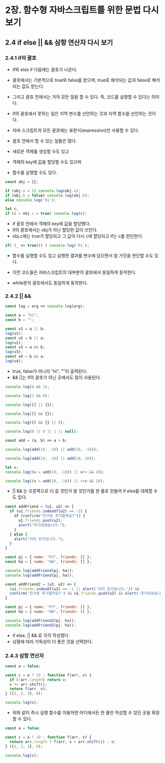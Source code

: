 # 2장. 함수형 자바스크립트를 위한 문법 다시 보기

## 2.4 if else || && 삼항 연산자 다시 보기

### 2.4.1 if의 괄호

* if와 else if 다음에는 괄호가 나온다.
* 괄호에서는 기본적으로 true와 false를 받으며, true로 해석되는 값과 false로 해석되는 값도 받는다.
* 그리고 괄효 안에서는 거의 모든 일을 할 수 있다. 즉, 코드를 실행할 수 있다는 의미다.
* if의 괄호에서 못하는 일은 지역 변수를 선언하는 것과 지역 함수를 선언하는 것이다.
* 자바 스크립트의 모든 괄호에는 표현식(expression)만 사용할 수 있다.

* 괄호 안에서 할 수 있는 일들은 많다.
* 새로운 객체를 생성할 수도 있고
* 객체의 key에 값을 할당할 수도 있으며
* 함수를 실행할 수도 있다.

```js
const obj = {};

if (obj.a = 5) console.log(obj.a);
if (obj.b = false) console.log(obj.b);
else console.log('hi');

let c;
if (c = obj.c = true) console.log(c);
```

* if 괄호 안에서 객체의 key에 값을 할당했다.
* if의 괄호에서는 obj가 아닌 할당한 값이 쓰인다.
* obj.c에는 true가 할당되고 그 값이 다시 c에 할당되고 if는 c를 판단한다.

```js
if( (_ => true)() ) console.log('hi');
```

* 함수를 실행할 수도 있고 실행한 결과를 변수에 담으면서 참 거짓을 판단할 수도 있다.

* 이런 코드들은 자바스크립트의 대부분의 괄호에서 동일하게 동작한다.
* while문의 괄호에서도 동일하게 동작한다.

### 2.4.2 || &&

```js
const log = arg => console.log(arg);

const a = "hi";
const b = "";

const v1 = a || b;
log(v1);
const v2 = b || a;
log(v2);
const v3 = a && b;
log(v3);
const v4 = b && a;
log(v4);
```

* true, false가 아니라 "hi", ""이 출력된다.
* && ||는 if의 괄호가 아닌 곳에서도 많이 사용된다.

```js
console.log(0 && 1);

console.log(1 && 0);

console.log([] || {});

console.log([] && {});

console.log([] && {} || 0);

console.log(0 || 0 || 1 || null);

const add = (a, b) => a + b;

console.log(add(10, -10) || add(10, -10));

console.log(add(10, -10) || add(10, 10));

let v;
console.log((v = add(10, -10)) || v++ && 20);

console.log((v = add(10, -10)) || ++v && 20);
```

* || && 는 오른쪽으로 더 갈 것인가 말 것인가를 한 줄로 만들어 if else를 대체할 수도 있다.

```js
const addFriend = (u1, u2) => {
  if (u1.friends.indexOf(u2) == -1) {
    if (confirm("친구로 추가할까요?")) {
      u1.friends.push(u2);
      alert("추가되었습니다.");
    }
  } else {
    alert("이미 친구입니다.");
  }
}

const pj = { name: "PJ", friends: [] };
const ha = { name: "HA", friends: [] };

console.log(addFriend(pj, ha));
console.log(addFriend(pj, ha));

const addFriend2 = (u1, u2) => {
  (u1.friends.indexOf(u2) == -1 || alert('이미 친구입니다.')) &&
  confirm('친구로 추가할까요?') && u1.friends.push(u2) && alert('추가되었습니다/');
}

const pj = { name: "PJ", friends: [] };
const ha = { name: "HA", friends: [] };

console.log(addFriend2(pj, ha));
console.log(addFriend2(pj, ha));
```

* if else, || && 로 각각 작성했다.
* 상황에 따라 가독성이 더 좋은 것을 선택한다.

### 2.4.3 삼항 연산자

```js
const a = false;

const c = a ? 10 : function f(arr, v) {
  if (!arr.length) return v;
  v += arr.shift();
  return f(arr, v);
} ([1, 2, 3], 0);

console.log(c);
```

* 위와 같이 즉시 실행 함수를 이용하면 어디에서든 한 줄만 작성할 수 있던 곳을 확장할 수 있다.

```js
const a = false;

const c = a ? 10 : function f(arr, v) {
  return arr.length ? f(arr, v + arr.shift()) : v;
} ([1, 2, 3], 0);

console.log(c);
```
